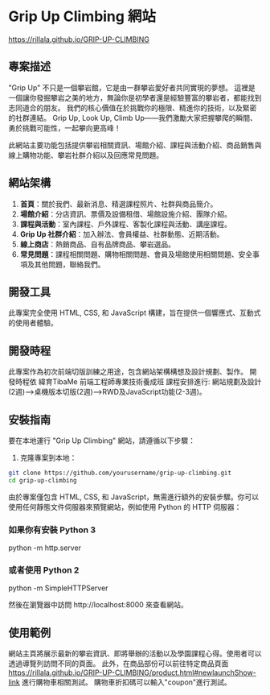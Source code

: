 # Grip Up Climbing 網站
https://rillala.github.io/GRIP-UP-CLIMBING

## 專案描述

"Grip Up" 不只是一個攀岩館，它是由一群攀岩愛好者共同實現的夢想。
這裡是一個讓你發掘攀岩之美的地方，無論你是初學者還是經驗豐富的攀岩者，都能找到志同道合的朋友。
我們的核心價值在於挑戰你的極限、精進你的技術，以及緊密的社群連結。
Grip Up, Look Up, Climb Up——我們激勵大家把握攀爬的瞬間、勇於挑戰可能性，一起攀向更高峰！

此網站主要功能包括提供攀岩相關資訊、場館介紹、課程與活動介紹、商品銷售與線上購物功能、攀岩社群介紹以及回應常見問題。

## 網站架構

1. **首頁**：關於我們、最新消息、精選課程照片、社群與商品簡介。
2. **場館介紹**：分店資訊、票價及設備租借、場館設施介紹、團隊介紹。
3. **課程與活動**：室內課程、戶外課程、客製化課程與活動、講座課程。
4. **Grip Up 社群介紹**：加入辦法、會員權益、社群動態、近期活動。
5. **線上商店**：熱銷商品、自有品牌商品、攀岩選品。
6. **常見問題**：課程相關問題、購物相關問題、會員及場館使用相關問題、安全事項及其他問題，聯絡我們。

## 開發工具

此專案完全使用 HTML, CSS, 和 JavaScript 構建，旨在提供一個響應式、互動式的使用者體驗。

## 開發時程

此專案作為初次前端切版訓練之用途，包含網站架構構想及設計規劃、製作。
開發時程依 緯育TibaMe 前端工程師專業技術養成班 課程安排進行: 網站規劃及設計(2週)-->桌機版本切版(2週)-->RWD及JavaScript功能(2-3週)。

## 安裝指南

要在本地運行 "Grip Up Climbing" 網站，請遵循以下步驟：

1. 克隆專案到本地：
```bash
git clone https://github.com/yourusername/grip-up-climbing.git
cd grip-up-climbing
```

由於專案僅包含 HTML, CSS, 和 JavaScript，無需進行額外的安裝步驟。你可以使用任何靜態文件伺服器來預覽網站，例如使用 Python 的 HTTP 伺服器：

### 如果你有安裝 Python 3
python -m http.server

### 或者使用 Python 2
python -m SimpleHTTPServer

然後在瀏覽器中訪問 http://localhost:8000 來查看網站。

## 使用範例

網站主頁將展示最新的攀岩資訊、即將舉辦的活動以及學園課程心得。使用者可以透過導覽列訪問不同的頁面。
此外，在商品部份可以前往特定商品頁面 https://rillala.github.io/GRIP-UP-CLIMBING/product.html#newlaunchShow-link 進行購物車相關測試。
購物車折扣碼可以輸入"coupon"進行測試。

